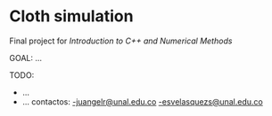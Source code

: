 # Cloth simulation
Final project for *Introduction to C++ and Numerical Methods*

GOAL: ...

TODO:
- ...
- ...
contactos:
-juangelr@unal.edu.co
-esvelasquezs@unal.edu.co